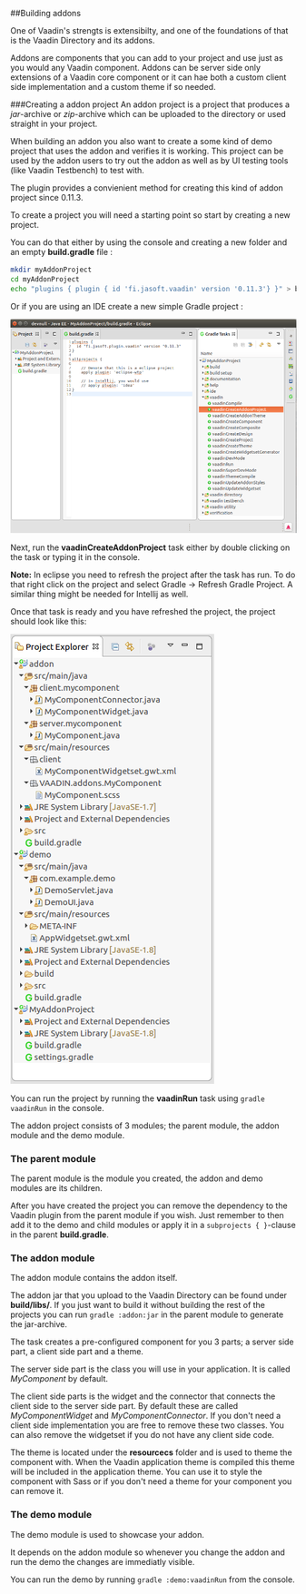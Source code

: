 ##Building addons

One of Vaadin's strengts is extensibilty, and one of the foundations of that is the Vaadin Directory and its addons.

Addons are components that you can add to your project and use just as you would any Vaadin component. Addons can be server side only extensions of a Vaadin core component or it can hae both a custom client side implementation and a custom theme if so needed.

###Creating a addon project
An addon project is a project that produces a *jar*-archive or *zip*-archive which can be uploaded to the directory or used straight in your project. 

When building an addon you  also want to create a some kind of demo project that uses the addon and verifies it is working. This project can be used by the addon users to try out the addon as well as by UI testing tools (like Vaadin Testbench) to test with.

The plugin provides a convienient method for creating this kind of addon project since 0.11.3.

To create a project you will need a starting point so start by creating a new project. 

You can do that either by using the console and creating a new folder and an empty **build.gradle** file :

```bash
mkdir myAddonProject
cd myAddonProject
echo "plugins { plugin { id 'fi.jasoft.vaadin' version '0.11.3'} }" > build.gradle
```

Or if you are using an IDE create a new simple Gradle project :

![Empty Project](images/intellij-addon-project-empty.png)


Next, run the **vaadinCreateAddonProject** task either by double clicking on the task or typing it in the console. 

**Note:**
In eclipse you need to refresh the project after the task has run. To do that right click on the project and select Gradle -> Refresh Gradle Project. A similar thing  might be needed for Intellij as well.

Once that task is ready and you have refreshed the project, the project should look like this:

![Project ready](images/intellij-addon-project-created.png)

You can run the project by running the **vaadinRun** task using ``gradle vaadinRun`` in the console.

The addon project consists of 3 modules; the parent module, the addon module and the demo module.


### The parent module

The parent module is the module you created, the addon and demo modules are its children.

After you have created the project you can remove the dependency to the Vaadin plugin from the parent module if you wish. Just remember to then add it to the demo and child modules or apply it in a ``subprojects { }``-clause in the parent **build.gradle**.

### The addon module

The addon module contains the addon itself. 

The addon jar that you upload to the Vaadin Directory can be found under **build/libs/**. If you just want to build it without building the rest of the projects you can run ``gradle :addon:jar`` in the parent module to generate the jar-archive.

The task creates a pre-configured component for you 3 parts; a server side part, a client side part and a theme.

The server side part is the class you will use in your application. It is called *MyComponent* by default.

The client side parts is the widget and the connector that connects the client side to the server side part. By default these are called *MyComponentWidget* and *MyComponentConnector*. If you don't need a client side implementation you are free to remove these two classes. You can also remove the widgetset if you do not have any client side code.

The theme is located under the **resourcecs** folder and is used to theme the component with. When the Vaadin application theme is compiled this theme will be included in the application theme. You can use it to style the component with Sass or if you don't need a theme for your component you can remove it.

### The demo module

The demo module is used to showcase your addon. 

It depends on the addon module so whenever you change the addon and run the demo the changes are immediatly visible.

You can run the demo by running ``gradle :demo:vaadinRun`` from the console.

 

